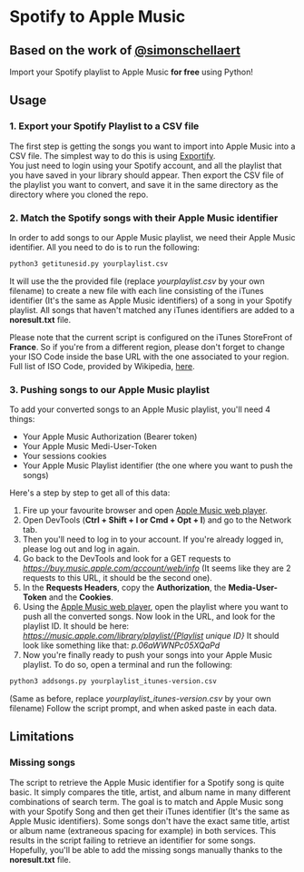 # Spotify to Apple Music
## Based on the work of [@simonschellaert](https://github.com/simonschellaert/spotify2am)
Import your Spotify playlist to Apple Music **for free** using Python!

## Usage
### 1. Export your Spotify Playlist to a CSV file
The first step is getting the songs you want to import into Apple Music into a CSV file. The simplest way to do this is using [Exportify](https://watsonbox.github.io/exportify/).  
You just need to login using your Spotify account, and all the playlist that you have saved in your library should appear. Then export the CSV file of the playlist you want to convert, and save it in the same directory as the directory where you cloned the repo.

### 2. Match the Spotify songs with their Apple Music identifier
In order to add songs to our Apple Music playlist, we need their Apple Music identifier. All you need to do is to run the following:
```bash
python3 getitunesid.py yourplaylist.csv
```
It will use the the provided file (replace *yourplaylist.csv* by your own filename) to create a new file with each line consisting of the iTunes identifier (It's the same as Apple Music identifiers) of a song in your Spotify playlist.
All songs that haven't matched any iTunes identifiers are added to a **noresult.txt** file.

Please note that the current script is configured on the iTunes StoreFront of **France**. So if you're from a different region, please don't forget to change your ISO Code inside the base URL with the one associated to your region. Full list of ISO Code, provided by Wikipedia, [here](https://en.wikipedia.org/wiki/ISO_3166-1_alpha-2).

### 3. Pushing songs to our Apple Music playlist
To add your converted songs to an Apple Music playlist, you'll need 4 things:
- Your Apple Music Authorization (Bearer token)
- Your Apple Music Medi-User-Token
- Your sessions cookies
- Your Apple Music Playlist identifier (the one where you want to push the songs)

Here's a step by step to get all of this data:
1. Fire up your favourite browser and open [Apple Music web player](https://music.apple.com). 
2. Open DevTools (**Ctrl + Shift + I or Cmd + Opt + I**) and go to the Network tab. 
3. Then you'll need to log in to your account. If you're already logged in, please log out and log in again. 
4. Go back to the DevTools and look for a GET requests to *https://buy.music.apple.com/account/web/info* (It seems like they are 2 requests to this URL, it should be the second one).
5. In the **Requests Headers**, copy the **Authorization**, the **Media-User-Token** and the **Cookies**.
6. Using the [Apple Music web player](https://music.apple.com), open the playlist where you want to push all the converted songs. Now look in the URL, and look for the playlist ID. It should be here: *https://music.apple.com/library/playlist/{Playlist unique ID}*  It should look like something like that: *p.06aWWNPc05XQaPd*
7. Now you're finally ready to push your songs into your Apple Music playlist. To do so, open a terminal and run the following:
```bash
python3 addsongs.py yourplaylist_itunes-version.csv
```
(Same as before, replace *yourplaylist_itunes-version.csv* by your own filename)
Follow the script prompt, and when asked paste in each data.
## Limitations
### Missing songs
The script to retrieve the Apple Music identifier for a Spotify song is quite basic. It simply compares the title, artist, and album name in many different combinations of search term. The goal is to match and Apple Music song with your Spotify Song and then get their iTunes identifier (It's the same as Apple Music identifiers). Some songs don't have the exact same title, artist or album name (extraneous spacing for example) in both services. This results in the script failing to retrieve an identifier for some songs. Hopefully, you'll be able to add the missing songs manually thanks to the **noresult.txt** file.
